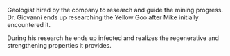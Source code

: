 Geologist hired by the company to research and guide the mining progress. Dr. Giovanni ends up researching the Yellow Goo after Mike initially encountered it. 

During his research he ends up infected and realizes the regenerative and strengthening properties it provides.